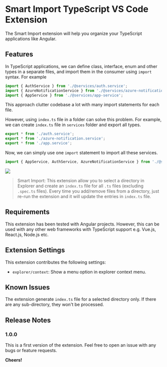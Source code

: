 # Smart Import TypeScript VS Code Extension

The Smart Import extension will help you organize your TypeScript applications like Angular.

## Features

In TypeScript applications, we can define class, interface, enum and other types in a separate files, and import them in the consumer using `import` syntax.
For example
```ts
import { AuthService } from './@services/auth.service';
import { AzureNotificationService } from './@services/azure-notification.service';
import { AppService } from './@services/app-service';
```

This approach clutter codebase a lot with many import statements for each file.

However, using `index.ts` file in a folder can solve this problem. For example, we can create `index.ts` file in `services` folder and export all types.

```ts
export * from './auth.service';
export * from './azure-notification.service';
export * from './app.service';
```
Now, we can simply use one `import` statement to import all these services.

```ts
import { AppService, AuthService, AzureNotificationService } from './@services';
```

<img src="/src/images/smart-import-demo.gif?raw=true">

> Smart Import: This extension allow you to select a directory in Explorer and create an `index.ts` file for all `.ts` files (excluding `.spec.ts` files). Every time you add/remove files from a directory, just re-run the extension and it will update the entries in `index.ts` file.

## Requirements

This extension has been tested with Angular projects. However, this can be used with any other web frameworks with TypeScript support e.g. Vue.js, React.js, Node.js etc.

## Extension Settings

This extension contributes the following settings:

* `explorer/context`: Show a menu option in explorer context menu.

## Known Issues

The extension generate `index.ts` file for a selected directory only. If there are any sub-directory, they won't be processed.

## Release Notes



### 1.0.0

This is a first version of the extension. Feel free to open an issue with any bugs or feature requests.

**Cheers!**
